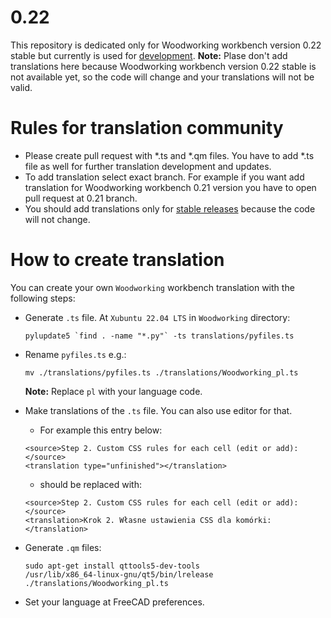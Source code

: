 # 0.22

This repository is dedicated only for Woodworking workbench version 0.22 stable but currently is used for [development](https://github.com/dprojects/Woodworking). 
**Note:** Plase don't add translations here because Woodworking workbench version 0.22 stable is not available yet, so the code will change and your translations will not be valid.

# Rules for translation community

* Please create pull request with *.ts and *.qm files. You have to add *.ts file as well for further translation development and updates.
* To add translation select exact branch. For example if you want add translation for Woodworking workbench 0.21 version you have to open pull request at 0.21 branch.
* You should add translations only for [stable releases](https://github.com/dprojects/Woodworking/releases) because the code will not change.

# How to create translation

You can create your own `Woodworking` workbench translation with the following steps:

* Generate `.ts` file. At `Xubuntu 22.04 LTS` in `Woodworking` directory:
	
	```
	pylupdate5 `find . -name "*.py"` -ts translations/pyfiles.ts
	```
	
* Rename `pyfiles.ts` e.g.:

	```
	mv ./translations/pyfiles.ts ./translations/Woodworking_pl.ts
	```
	
	**Note:** Replace `pl` with your language code.
	
* Make translations of the `.ts` file. You can also use editor for that.

	* For example this entry below:
	```
	<source>Step 2. Custom CSS rules for each cell (edit or add):</source>
	<translation type="unfinished"></translation>
	```
	* should be replaced with:
	```
	<source>Step 2. Custom CSS rules for each cell (edit or add):</source>
	<translation>Krok 2. Własne ustawienia CSS dla komórki:</translation>
	```

* Generate `.qm` files:
	
	```
	sudo apt-get install qttools5-dev-tools
	/usr/lib/x86_64-linux-gnu/qt5/bin/lrelease ./translations/Woodworking_pl.ts
	```

* Set your language at FreeCAD preferences.
